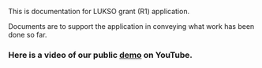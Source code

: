 This is documentation for LUKSO grant (R1) application.

Documents are to support the application in conveying what work has been done so far.

### Here is a video of our public [demo](https://www.youtube.com/watch?v=qpZw26V9IYI "Mustaa's lovely demo") on YouTube.
